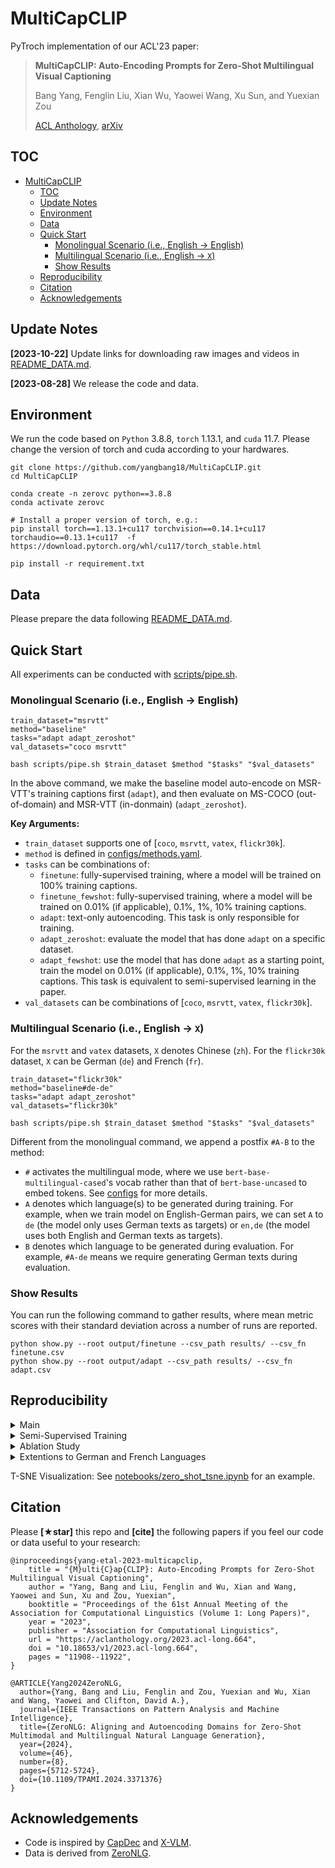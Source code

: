 # MultiCapCLIP

PyTroch implementation of our ACL'23 paper:
> **MultiCapCLIP: Auto-Encoding Prompts for Zero-Shot Multilingual Visual Captioning**
> 
> Bang Yang, Fenglin Liu, Xian Wu, Yaowei Wang, Xu Sun, and Yuexian Zou
>
> [ACL Anthology](https://aclanthology.org/2023.acl-long.664/), [arXiv](http://arxiv.org/abs/2308.13218)


## TOC

- [MultiCapCLIP](#multicapclip)
  - [TOC](#toc)
  - [Update Notes](#update-notes)
  - [Environment](#environment)
  - [Data](#data)
  - [Quick Start](#quick-start)
    - [Monolingual Scenario (i.e., English -\> English)](#monolingual-scenario-ie-english---english)
    - [Multilingual Scenario (i.e., English -\> `X`)](#multilingual-scenario-ie-english---x)
    - [Show Results](#show-results)
  - [Reproducibility](#reproducibility)
  - [Citation](#citation)
  - [Acknowledgements](#acknowledgements)


## Update Notes
**[2023-10-22]** Update links for downloading raw images and videos in [README_DATA.md](/README_DATA.md).

**[2023-08-28]** We release the code and data.


## Environment
We run the code based on `Python` 3.8.8, `torch` 1.13.1, and `cuda` 11.7. Please change the version of torch and cuda according to your hardwares.
```
git clone https://github.com/yangbang18/MultiCapCLIP.git
cd MultiCapCLIP

conda create -n zerovc python==3.8.8
conda activate zerovc

# Install a proper version of torch, e.g.:
pip install torch==1.13.1+cu117 torchvision==0.14.1+cu117 torchaudio==0.13.1+cu117  -f https://download.pytorch.org/whl/cu117/torch_stable.html

pip install -r requirement.txt
```


## Data
Please prepare the data following [README_DATA.md](/README_DATA.md).


## Quick Start
All experiments can be conducted with [scripts/pipe.sh](/scripts/pipe.sh). 
### Monolingual Scenario (i.e., English -> English)
```
train_dataset="msrvtt"
method="baseline"
tasks="adapt adapt_zeroshot"
val_datasets="coco msrvtt"

bash scripts/pipe.sh $train_dataset $method "$tasks" "$val_datasets"
```
In the above command, we make the baseline model auto-encode on MSR-VTT's training captions first (`adapt`), and then evaluate on MS-COCO (out-of-domain) and MSR-VTT (in-donmain) (`adapt_zeroshot`).

**Key Arguments:**
- `train_dataset` supports one of [`coco`, `msrvtt`, `vatex`, `flickr30k`].
- `method` is defined in [configs/methods.yaml](/configs/methods.yaml).
- `tasks` can be combinations of:
  - `finetune`: fully-supervised training, where a model will be trained on 100% training captions.
  - `finetune_fewshot`: fully-supervised training, where a model will be trained on 0.01% (if applicable), 0.1%, 1%, 10% training captions.
  - `adapt`: text-only autoencoding. This task is only responsible for training.
  - `adapt_zeroshot`: evaluate the model that has done `adapt` on a specific dataset.
  - `adapt_fewshot`: use the model that has done `adapt` as a starting point, train the model on 0.01% (if applicable), 0.1%, 1%, 10% training captions. This task is equivalent to semi-supervised learning in the paper.
- `val_datasets` can be combinations of [`coco`, `msrvtt`, `vatex`, `flickr30k`].

### Multilingual Scenario (i.e., English -> `X`)
For the `msrvtt` and `vatex` datasets, `X` denotes Chinese (`zh`). For the `flickr30k` dataset, `X` can be German (`de`) and French (`fr`).
```
train_dataset="flickr30k"
method="baseline#de-de"
tasks="adapt adapt_zeroshot"
val_datasets="flickr30k"

bash scripts/pipe.sh $train_dataset $method "$tasks" "$val_datasets"
```
Different from the monolingual command, we append a postfix `#A-B` to the method:
- `#` activates the multilingual mode, where we use `bert-base-multilingual-cased`'s vocab rather than that of `bert-base-uncased` to embed tokens. See [configs](/configs/__init__.py) for more details.
- `A` denotes which language(s) to be generated during training. For example, when we train model on English-German pairs, we can set `A` to `de` (the model only uses German texts as targets) or `en,de` (the model uses both English and German texts as targets).
- `B` denotes which language to be generated during evaluation. For example, `#A-de` means we require generating German texts during evaluation.

### Show Results
You can run the following command to gather results, where mean metric scores with their standard deviation across a number of runs are reported.
```
python show.py --root output/finetune --csv_path results/ --csv_fn finetune.csv
python show.py --root output/adapt --csv_path results/ --csv_fn adapt.csv
```

## Reproducibility

<details>
<summary>Main</summary>

```
bash scripts/pipe.sh coco baseline "finetune"
bash scripts/pipe.sh msrvtt baseline "finetune"
bash scripts/pipe.sh vatex baseline#zh-zh "finetune"

bash scripts/pipe.sh coco baseline "adapt adapt_zeroshot" "coco msrvtt"
bash scripts/pipe.sh msrvtt baseline "adapt adapt_zeroshot" "coco msrvtt"
bash scripts/pipe.sh msrvtt baseline#zh-zh "adapt adapt_zeroshot" "vatex"
bash scripts/pipe.sh vatex baseline#zh-zh "adapt adapt_zeroshot" "vatex"

bash scripts/pipe.sh coco MultiCapCLIP_001 "adapt adapt_zeroshot" "msrvtt"
bash scripts/pipe.sh coco MultiCapCLIP_01 "adapt adapt_zeroshot" "coco"
bash scripts/pipe.sh msrvtt MultiCapCLIP_001 "adapt adapt_zeroshot" "coco msrvtt"
bash scripts/pipe.sh msrvtt MultiCapCLIP_001#zh-zh "adapt adapt_zeroshot" "vatex"
bash scripts/pipe.sh vatex MultiCapCLIP_001#zh-zh "adapt adapt_zeroshot" "vatex"
```
</details>



<details>
<summary>Semi-Supervised Training</summary>

```
bash scripts/pipe.sh coco baseline "finetune_fewshot"
bash scripts/pipe.sh msrvtt baseline "finetune_fewshot"
bash scripts/pipe.sh msrvtt MultiCapCLIP_001 "adapt adapt_zeroshot adapt_fewshot" "coco msrvtt"
bash scripts/pipe.sh coco MultiCapCLIP_01 "adapt adapt_zeroshot adapt_fewshot" "coco"
bash scripts/pipe.sh coco MultiCapCLIP_001 "adapt adapt_zeroshot adapt_fewshot" "msrvtt"
```
</details>



<details>
<summary>Ablation Study</summary>

```
bash scripts/pipe.sh msrvtt baseline "adapt adapt_zeroshot" "coco"
bash scripts/pipe.sh msrvtt base_CP "adapt adapt_zeroshot" "coco"
bash scripts/pipe.sh msrvtt base_IA "adapt adapt_zeroshot" "coco"
bash scripts/pipe.sh msrvtt base_FA_001 "adapt adapt_zeroshot" "coco"
bash scripts/pipe.sh msrvtt base_IA_FA_001 "adapt adapt_zeroshot" "coco"
bash scripts/pipe.sh msrvtt MultiCapCLIP_001_K4 "adapt adapt_zeroshot" "coco"
bash scripts/pipe.sh msrvtt MultiCapCLIP_001_K8 "adapt adapt_zeroshot" "coco"
bash scripts/pipe.sh msrvtt MultiCapCLIP_001 "adapt adapt_zeroshot" "coco"
bash scripts/pipe.sh msrvtt MultiCapCLIP_001_K32 "adapt adapt_zeroshot" "coco"
bash scripts/pipe.sh msrvtt MultiCapCLIP_001_V "adapt adapt_zeroshot" "coco"
bash scripts/pipe.sh msrvtt MultiCapCLIP_001_NV "adapt adapt_zeroshot" "coco"

bash scripts/pipe.sh coco baseline "adapt adapt_zeroshot" "coco"
bash scripts/pipe.sh coco base_CP "adapt adapt_zeroshot" "coco"
bash scripts/pipe.sh coco base_IA "adapt adapt_zeroshot" "coco"
bash scripts/pipe.sh coco base_FA_01 "adapt adapt_zeroshot" "coco"
bash scripts/pipe.sh coco base_IA_FA_01 "adapt adapt_zeroshot" "coco"
bash scripts/pipe.sh coco MultiCapCLIP_01_K4 "adapt adapt_zeroshot" "coco"
bash scripts/pipe.sh coco MultiCapCLIP_01_K8 "adapt adapt_zeroshot" "coco"
bash scripts/pipe.sh coco MultiCapCLIP_01 "adapt adapt_zeroshot" "coco"
bash scripts/pipe.sh coco MultiCapCLIP_01_K32 "adapt adapt_zeroshot" "coco"
bash scripts/pipe.sh coco MultiCapCLIP_01_V "adapt adapt_zeroshot" "coco"
bash scripts/pipe.sh coco MultiCapCLIP_01_NV "adapt adapt_zeroshot" "coco"
```
</details>



<details>
<summary>Extentions to German and French Languages</summary>

```
bash scripts/pipe.sh flickr30k baseline#de-de "finetune"
bash scripts/pipe.sh flickr30k baseline#de-de "adapt adapt_zeroshot"
bash scripts/pipe.sh flickr30k MultiCapCLIP_001#de-de "adapt adapt_zeroshot"

bash scripts/pipe.sh flickr30k baseline#fr-fr "finetune"
bash scripts/pipe.sh flickr30k baseline#fr-fr "adapt adapt_zeroshot"
bash scripts/pipe.sh flickr30k MultiCapCLIP_001#fr-fr "adapt adapt_zeroshot"
```
</details>

T-SNE Visualization: See [notebooks/zero_shot_tsne.ipynb](/notebooks/zero_shot_tsne.ipynb) for an example.


## Citation
Please **[★star]** this repo and **[cite]** the following papers if you feel our code or data useful to your research:

```
@inproceedings{yang-etal-2023-multicapclip,
    title = "{M}ulti{C}ap{CLIP}: Auto-Encoding Prompts for Zero-Shot Multilingual Visual Captioning",
    author = "Yang, Bang and Liu, Fenglin and Wu, Xian and Wang, Yaowei and Sun, Xu and Zou, Yuexian",
    booktitle = "Proceedings of the 61st Annual Meeting of the Association for Computational Linguistics (Volume 1: Long Papers)",
    year = "2023",
    publisher = "Association for Computational Linguistics",
    url = "https://aclanthology.org/2023.acl-long.664",
    doi = "10.18653/v1/2023.acl-long.664",
    pages = "11908--11922",
}

@ARTICLE{Yang2024ZeroNLG,
  author={Yang, Bang and Liu, Fenglin and Zou, Yuexian and Wu, Xian and Wang, Yaowei and Clifton, David A.},
  journal={IEEE Transactions on Pattern Analysis and Machine Intelligence}, 
  title={ZeroNLG: Aligning and Autoencoding Domains for Zero-Shot Multimodal and Multilingual Natural Language Generation}, 
  year={2024},
  volume={46},
  number={8},
  pages={5712-5724},
  doi={10.1109/TPAMI.2024.3371376}
}
```

## Acknowledgements
- Code is inspired by [CapDec](https://github.com/DavidHuji/CapDec) and [X-VLM](https://github.com/zengyan-97/X-VLM).
- Data is derived from [ZeroNLG](https://github.com/yangbang18/ZeroNLG).
